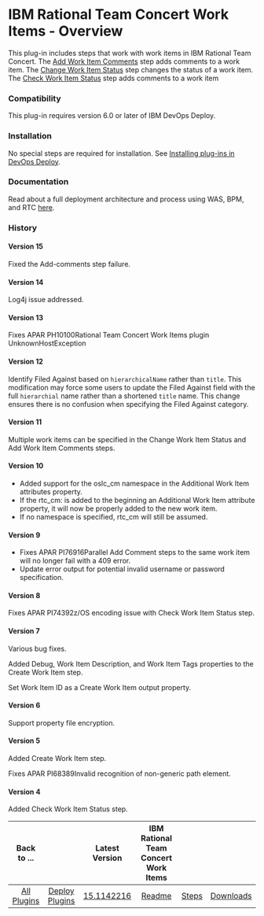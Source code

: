
# IBM Rational Team Concert Work Items - Overview

This plug-in includes steps that work with work items in IBM Rational Team Concert. The [Add Work Item Comments](steps#add_work_item_comments) step adds comments to a work item. The [Change Work Item Status](steps#change_work_item_status) step changes the status of a work item. The [Check Work Item Status](steps#check_work_item_status) step adds comments to a work item

### Compatibility

This plug-in requires version 6.0 or later of IBM DevOps Deploy.

### Installation

No special steps are required for installation. See [Installing plug-ins in DevOps Deploy](https://community.ibm.com/community/user/wasdevops/blogs/laurel-dickson-bull1/2022/06/13/install-plugins "Installing plug-ins in DevOps Deploy").

### Documentation

Read about a full deployment architecture and process using WAS, BPM, and RTC [here](https://community.ibm.com/community/user/wasdevops/blogs/laurel-dickson-bull1/2022/07/20/bpserver).

### History
#### Version 15

Fixed the Add-comments step failure.

#### Version 14

Log4j issue addressed.


#### Version 13

Fixes APAR PH10100Rational Team Concert Work Items plugin UnknownHostException

#### Version 12

Identify Filed Against based on `hierarchicalName` rather than `title`. This modification may force some users to update the Filed Against field with the full `hierarchial` name rather than a shortened `title` name. This change ensures there is no confusion when specifying the Filed Against category.

#### Version 11

Multiple work items can be specified in the Change Work Item Status and Add Work Item Comments steps.

#### Version 10

* Added support for the oslc\_cm namespace in the Additional Work Item attributes property.
* If the rtc\_cm: is added to the beginning an Additional Work Item attribute property, it will now be properly added to the new work item.
* If no namespace is specified, rtc\_cm will still be assumed.

#### Version 9

* Fixes APAR PI76916Parallel Add Comment steps to the same work item will no longer fail with a 409 error.
* Update error output for potential invalid username or password specification.

#### Version 8

Fixes APAR PI74392z/OS encoding issue with Check Work Item Status step.

#### Version 7

Various bug fixes.

Added Debug, Work Item Description, and Work Item Tags properties to the Create Work Item step.

Set Work Item ID as a Create Work Item output property.

#### Version 6

Support property file encryption.

#### Version 5

Added Create Work Item step.

Fixes APAR PI68389Invalid recognition of non-generic path element.

#### Version 4

Added Check Work Item Status step.


|Back to ...||Latest Version|IBM Rational Team Concert Work Items |||
| :---: | :---: | :---: | :---: | :---: | :---: |
|[All Plugins](../../index.md)|[Deploy Plugins](../README.md)|[15.1142216](https://raw.githubusercontent.com/UrbanCode/IBM-UCD-PLUGINS/main/files/plugin-air-RTC-WorkItems/ucd-plugin-air-RTC-WorkItems-15.1142216.zip)|[Readme](README.md)|[Steps](steps.md)|[Downloads](downloads.md)|
